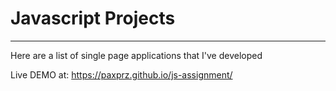 # Javascript Projects
-------------------------------------
Here are a list of single page applications that I've developed

Live DEMO at: https://paxprz.github.io/js-assignment/
